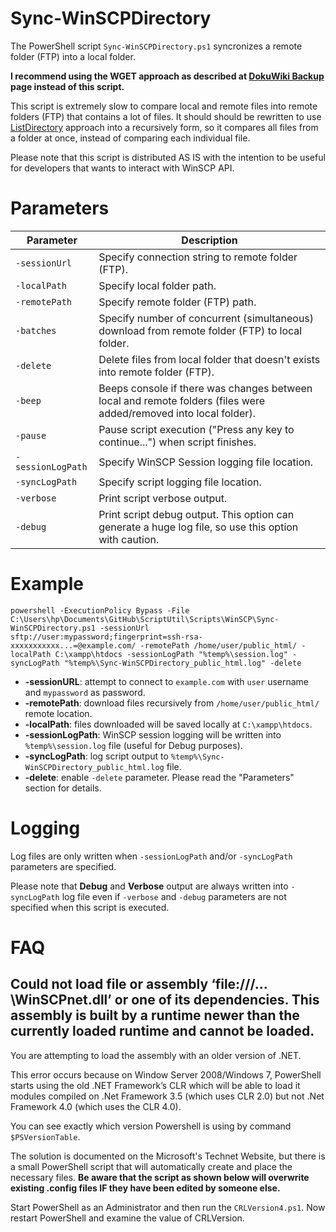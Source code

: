# Sync-WinSCPDirectory

The PowerShell script `Sync-WinSCPDirectory.ps1` syncronizes a remote folder (FTP) into a local folder.

**I recommend using the WGET approach as described at [DokuWiki Backup](https://www.dokuwiki.org/tips:backup_script) page instead of this script.**

This script is extremely slow to compare local and remote files into remote folders (FTP) that contains a lot of files. It should should be rewritten to use [ListDirectory](https://winscp.net/forum/viewtopic.php?t=14392) approach into a recursively form, so it compares all files from a folder at once, instead of comparing each individual file.

Please note that this script is distributed AS IS with the intention to be useful for developers that wants to interact with WinSCP API.

# Parameters

| Parameter           | Description                                                                   |
| ------------------- | ----------------------------------------------------------------------------- |
| ``-sessionUrl``     | Specify connection string to remote folder (FTP).                             |
| ``-localPath``      | Specify local folder path.                                                    |
| ``-remotePath``     | Specify remote folder (FTP) path.                                             |
| ``-batches``        | Specify number of concurrent (simultaneous) download from remote folder (FTP) to local folder. |
| ``-delete``         | Delete files from local folder that doesn't exists into remote folder (FTP).  |
| ``-beep``           | Beeps console if there was changes between local and remote folders (files were added/removed into local folder). |
| ``-pause``          | Pause script execution ("Press any key to continue...") when script finishes. |
| ``-sessionLogPath`` | Specify WinSCP Session logging file location.                                 |
| ``-syncLogPath``    | Specify script logging file location.                                         |
| ``-verbose``        | Print script verbose output.                                                  |
| ``-debug``          | Print script debug output. This option can generate a huge log file, so use this option with caution. |

# Example

    powershell -ExecutionPolicy Bypass -File C:\Users\hp\Documents\GitHub\ScriptUtil\Scripts\WinSCP\Sync-WinSCPDirectory.ps1 -sessionUrl sftp://user:mypassword;fingerprint=ssh-rsa-xxxxxxxxxxx...=@example.com/ -remotePath /home/user/public_html/ -localPath C:\xampp\htdocs -sessionLogPath "%temp%\session.log" -syncLogPath "%temp%\Sync-WinSCPDirectory_public_html.log" -delete

+ **-sessionURL**: attempt to connect to ``example.com`` with ``user`` username and ``mypassword`` as password.
+ **-remotePath**: download files recursively from ``/home/user/public_html/`` remote location.
+ **-localPath**: files downloaded will be saved locally at ``C:\xampp\htdocs``.
+ **-sessionLogPath**: WinSCP session logging will be written into ``%temp%\session.log`` file (useful for Debug purposes).
+ **-syncLogPath**: log script output to ``%temp%\Sync-WinSCPDirectory_public_html.log`` file.
+ **-delete**: enable ``-delete`` parameter. Please read the "Parameters" section for details.

# Logging

Log files are only written when ``-sessionLogPath`` and/or ``-syncLogPath`` parameters are specified.

Please note that **Debug** and **Verbose** output are always written into ``-syncLogPath`` log file even if ``-verbose`` and ``-debug`` parameters are not specified when this script is executed.

# FAQ

## Could not load file or assembly ‘file:///…\WinSCPnet.dll’ or one of its dependencies. This assembly is built by a runtime newer than the currently loaded runtime and cannot be loaded.

You are attempting to load the assembly with an older version of .NET.

This error occurs because on Window Server 2008/Windows 7, PowerShell starts using the old .NET Framework’s CLR which will be able to load it modules compiled on .Net Framework 3.5 (which uses CLR 2.0) but not .Net Framework 4.0 (which uses the CLR 4.0).

You can see exactly which version Powershell is using by command ``$PSVersionTable``.

The solution is documented on the Microsoft's Technet Website, but there is a small PowerShell script that will automatically create and place the necessary files. **Be aware that the script as shown below will overwrite existing .config files IF they have been edited by someone else.**

Start PowerShell as an Administrator and then run the ``CRLVersion4.ps1``. Now restart PowerShell and examine the value of CRLVersion.
